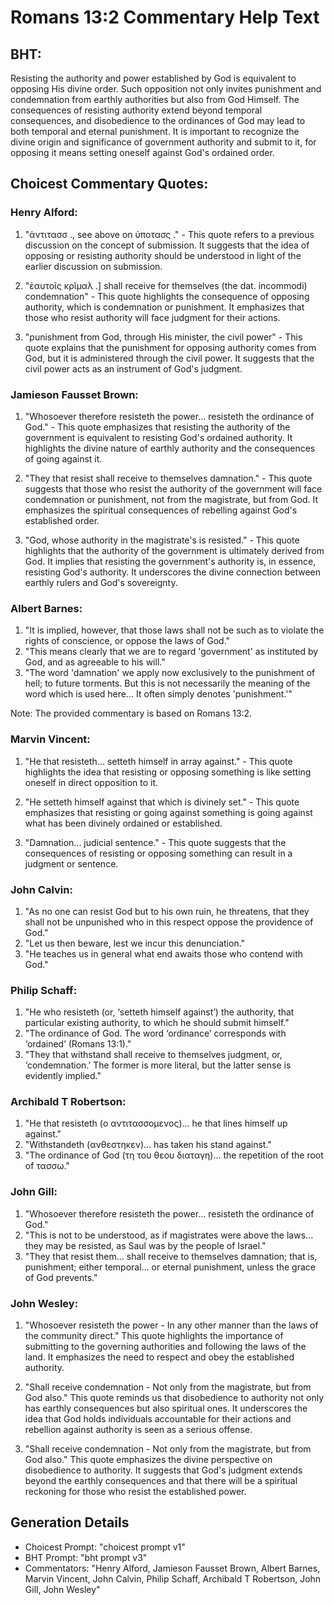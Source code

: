 # Romans 13:2 Commentary Help Text

## BHT:
Resisting the authority and power established by God is equivalent to opposing His divine order. Such opposition not only invites punishment and condemnation from earthly authorities but also from God Himself. The consequences of resisting authority extend beyond temporal consequences, and disobedience to the ordinances of God may lead to both temporal and eternal punishment. It is important to recognize the divine origin and significance of government authority and submit to it, for opposing it means setting oneself against God's ordained order.

## Choicest Commentary Quotes:
### Henry Alford:
1. "ἀντιτασσ ., see above on ὑποτασς ." - This quote refers to a previous discussion on the concept of submission. It suggests that the idea of opposing or resisting authority should be understood in light of the earlier discussion on submission.

2. "ἑαυτοῖς κρῖμαλ .] shall receive for themselves (the dat. incommodi) condemnation" - This quote highlights the consequence of opposing authority, which is condemnation or punishment. It emphasizes that those who resist authority will face judgment for their actions.

3. "punishment from God, through His minister, the civil power" - This quote explains that the punishment for opposing authority comes from God, but it is administered through the civil power. It suggests that the civil power acts as an instrument of God's judgment.

### Jamieson Fausset Brown:
1. "Whosoever therefore resisteth the power... resisteth the ordinance of God." - This quote emphasizes that resisting the authority of the government is equivalent to resisting God's ordained authority. It highlights the divine nature of earthly authority and the consequences of going against it.

2. "They that resist shall receive to themselves damnation." - This quote suggests that those who resist the authority of the government will face condemnation or punishment, not from the magistrate, but from God. It emphasizes the spiritual consequences of rebelling against God's established order.

3. "God, whose authority in the magistrate's is resisted." - This quote highlights that the authority of the government is ultimately derived from God. It implies that resisting the government's authority is, in essence, resisting God's authority. It underscores the divine connection between earthly rulers and God's sovereignty.

### Albert Barnes:
1. "It is implied, however, that those laws shall not be such as to violate the rights of conscience, or oppose the laws of God."
2. "This means clearly that we are to regard 'government' as instituted by God, and as agreeable to his will."
3. "The word 'damnation' we apply now exclusively to the punishment of hell; to future torments. But this is not necessarily the meaning of the word which is used here... It often simply denotes 'punishment.'"

Note: The provided commentary is based on Romans 13:2.

### Marvin Vincent:
1. "He that resisteth... setteth himself in array against." - This quote highlights the idea that resisting or opposing something is like setting oneself in direct opposition to it.

2. "He setteth himself against that which is divinely set." - This quote emphasizes that resisting or going against something is going against what has been divinely ordained or established.

3. "Damnation... judicial sentence." - This quote suggests that the consequences of resisting or opposing something can result in a judgment or sentence.

### John Calvin:
1. "As no one can resist God but to his own ruin, he threatens, that they shall not be unpunished who in this respect oppose the providence of God."
2. "Let us then beware, lest we incur this denunciation."
3. "He teaches us in general what end awaits those who contend with God."

### Philip Schaff:
1. "He who resisteth (or, ‘setteth himself against’) the authority, that particular existing authority, to which he should submit himself." 
2. "The ordinance of God. The word ‘ordinance’ corresponds with ‘ordained’ (Romans 13:1)."
3. "They that withstand shall receive to themselves judgment, or, ‘condemnation.’ The former is more literal, but the latter sense is evidently implied."

### Archibald T Robertson:
1. "He that resisteth (ο αντιτασσομενος)... he that lines himself up against." 
2. "Withstandeth (ανθεστηκεν)... has taken his stand against." 
3. "The ordinance of God (τη του θεου διαταγη)... the repetition of the root of τασσω."

### John Gill:
1. "Whosoever therefore resisteth the power... resisteth the ordinance of God." 
2. "This is not to be understood, as if magistrates were above the laws... they may be resisted, as Saul was by the people of Israel."
3. "They that resist them... shall receive to themselves damnation; that is, punishment; either temporal... or eternal punishment, unless the grace of God prevents."

### John Wesley:
1. "Whosoever resisteth the power - In any other manner than the laws of the community direct." This quote highlights the importance of submitting to the governing authorities and following the laws of the land. It emphasizes the need to respect and obey the established authority.

2. "Shall receive condemnation - Not only from the magistrate, but from God also." This quote reminds us that disobedience to authority not only has earthly consequences but also spiritual ones. It underscores the idea that God holds individuals accountable for their actions and rebellion against authority is seen as a serious offense.

3. "Shall receive condemnation - Not only from the magistrate, but from God also." This quote emphasizes the divine perspective on disobedience to authority. It suggests that God's judgment extends beyond the earthly consequences and that there will be a spiritual reckoning for those who resist the established power.


## Generation Details
- Choicest Prompt: "choicest prompt v1"
- BHT Prompt: "bht prompt v3"
- Commentators: "Henry Alford, Jamieson Fausset Brown, Albert Barnes, Marvin Vincent, John Calvin, Philip Schaff, Archibald T Robertson, John Gill, John Wesley"
